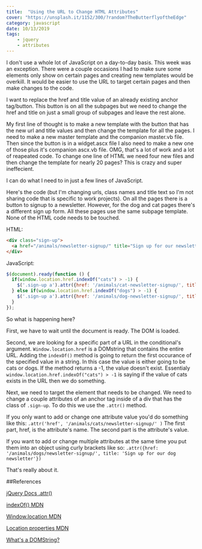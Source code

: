 ```yaml
---
title:  "Using the URL to Change HTML Attributes" 
cover: "https://unsplash.it/1152/300/?random?TheButterflyoftheEdge"
category: javascript
date: 10/13/2019
tags:
    - jquery
    - attributes
---
```


I don't use a whole lot of JavaScript on a day-to-day basis. This week was an exception. There were a couple occasions I had to make sure some elements only show on certain pages and creating new templates would be overkill. It would be easier to use the URL to target certain pages and then make changes to the code.

I want to replace the href and title value of an already existing anchor tag/button. This button is on all the subpages but we need to change the href and title on just a small group of subpages and leave the rest alone.

My first line of thought is to make a new template with the button that has the new url and title values and then change the template for all the pages. I need to make a new master template and the companion master.vb file. Then since the button is in a widget.ascx file I also need to make a new one of those plus it's companion ascx.vb file. OMG, that's a lot of work and a lot of reapeated code. To change one line of HTML we need four new files and then change the template for nearly 20 pages? This is crazy and super ineffecient.

I can do what I need to in just a few lines of JavaScript. 

Here's the code (but I'm changing urls, class names and title text so I'm not sharing code that is specific to work projects). On all the pages there is a button to signup to a newsletter. However, for the dog and cat pages there's a different sign up form. All these pages use the same subpage template. None of the HTML code needs to be touched.

HTML:

```html
<div class="sign-up">
  <a href="/animals/newsletter-signup/" title="Sign up for our newsletter">Newsletter Signup</a>
</div>
```

JavaScript:

```javascript
$(document).ready(function () {
  if(window.location.href.indexOf("cats") > -1) {
    $('.sign-up a').attr({href: '/animals/cat-newsletter-signup/', title: 'Sign up for our cat newsletter'});
  } else if(window.location.href.indexOf("dogs") > -1) {
    $('.sign-up a').attr({href: '/animals/dog-newsletter-signup/', title: 'Sign up for our dog newsletter'});
  }
});
```

So what is happening here?

First, we have to wait until the document is ready. The DOM is loaded. 

Second, we are looking for a specific part of a URL in the conditional's argument. `Window.location.href` is a DOMstring that contains the entire URL. Adding the `indexOf()` method is going to return the first occurance of the specified value in a string. In this case the value is either going to be cats or dogs. If the method returns a -1, the value doesn't exist. Essentialy `window.location.href.indexOf("cats") > -1` is saying if the value of cats exists in the URL then we do something.

Next, we need to target the element that needs to be changed. We need to change a couple attributes of an anchor tag inside of a div that has the class of `.sign-up`. To do this we use the `.attr()` method.

If you only want to add or change one attribute value you'd do something like this:
`.attr('href', '/animals/cats/newsletter-signup/' )`
The first part, href, is the attribute's name. The second part is the attribute's value.

If you want to add or change multiple attributes at the same time you put them into an object using curly brackets like so:
`.attr({href: '/animals/dogs/newsletter-signup/', title: 'Sign up for our dog newsletter'})`

That's really about it. 

##References

[jQuery Docs .attr()](https://api.jquery.com/attr/)

[indexOf() MDN](https://developer.mozilla.org/en-US/docs/Web/JavaScript/Reference/Global_Objects/Array/indexOf)

[Window.location MDN](https://developer.mozilla.org/en-US/docs/Web/API/Window/location)

[Location properties MDN](https://developer.mozilla.org/en-US/docs/Web/API/Location)

[What's a DOMString?](https://developer.mozilla.org/en-US/docs/Web/API/DOMString)
